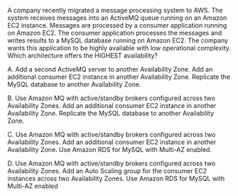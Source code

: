 A company recently migrated a message processing system to AWS. The system receives messages into an ActiveMQ queue running on an Amazon EC2 instance. Messages are processed by a consumer application running on Amazon EC2. The consumer application processes the messages and writes results to a MySQL database running on Amazon EC2. The company wants this application to be highly available with low operational complexity. Which architecture offers the HIGHEST availability? 

A. Add a second ActiveMQ server to another Availability Zone. Add an additional consumer EC2 instance in another Availability Zone. Replicate the MySQL database to another Availability Zone.

B. Use Amazon MQ with active/standby brokers configured across two Availability Zones. Add an additional consumer EC2 instance in another Availability Zone. Replicate the MySQL database to another Availability Zone. 

C. Use Amazon MQ with active/standby brokers configured across two Availability Zones. Add an additional consumer EC2 instance in another Availability Zone. Use Amazon RDS for MySQL with Multi-AZ enabled. 

D. Use Amazon MQ with active/standby brokers configured across two Availability Zones. Add an Auto Scaling group for the consumer EC2 instances across two Availability Zones. Use Amazon RDS for MySQL with Multi-AZ enabled